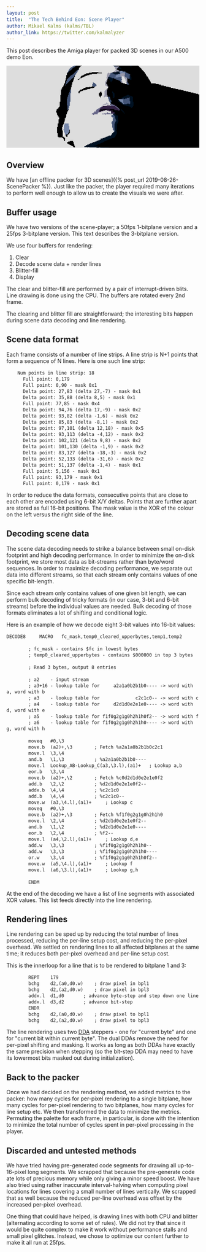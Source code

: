 ```yaml
---
layout: post
title:  "The Tech Behind Eon: Scene Player"
author: Mikael Kalms (kalms/TBL)
author_link: https://twitter.com/kalmalyzer
---
```


This post describes the Amiga player for packed 3D scenes in our A500 demo Eon.

![woman2](/assets/woman2.png)

## Overview

We have [an offline packer for 3D scenes]({% post_url 2019-08-26-ScenePacker %}).
Just like the packer, the player required many iterations to perform well enough
to allow us to create the visuals we were after.

## Buffer usage

We have two versions of the scene-player; a 50fps 1-bitplane version and a
25fps 3-bitplane version. This text describes the 3-bitplane version.

We use four buffers for rendering:
1. Clear
2. Decode scene data + render lines
3. Blitter-fill
4. Display

The clear and blitter-fill are performed by a pair of interrupt-driven blits.
Line drawing is done using the CPU. The buffers are rotated every 2nd frame.

The clearing and blitter fill are straightforward; the interesting bits happen
during scene data decoding and line rendering.

## Scene data format

Each frame consists of a number of line strips. A line strip is N+1 points that form a sequence of N lines. Here is one such line strip:
```
    Num points in line strip: 18
      Full point: 0,179
      Full point: 0,90 - mask 0x1
      Delta point: 27,83 (delta 27,-7) - mask 0x1
      Delta point: 35,88 (delta 8,5) - mask 0x1
      Full point: 77,85 - mask 0x4
      Delta point: 94,76 (delta 17,-9) - mask 0x2
      Delta point: 93,82 (delta -1,6) - mask 0x2
      Delta point: 85,83 (delta -8,1) - mask 0x2
      Delta point: 97,101 (delta 12,18) - mask 0x5
      Delta point: 93,113 (delta -4,12) - mask 0x2
      Delta point: 102,121 (delta 9,8) - mask 0x2
      Delta point: 101,130 (delta -1,9) - mask 0x2
      Delta point: 83,127 (delta -18,-3) - mask 0x2
      Delta point: 52,133 (delta -31,6) - mask 0x2
      Delta point: 51,137 (delta -1,4) - mask 0x1
      Full point: 5,156 - mask 0x1
      Full point: 93,179 - mask 0x1
      Full point: 0,179 - mask 0x1
```

In order to reduce the data formats, consecutive points that are close to each
other are encoded using 6-bit X/Y deltas. Points that are further apart are stored as
full 16-bit positions. The mask value is the XOR of the colour on the left versus
the right side of the line.

## Decoding scene data

The scene data decoding needs to strike a balance between small on-disk footprint
and high decoding performance. In order to minimize the on-disk footprint, we
store most data as bit-streams rather than byte/word sequences. In order to maximize
decoding performance, we separate out data into different streams, so that each
stream only contains values of one specific bit-length.

Since each stream only contains values of one given bit length, we can
perform bulk decoding of tricky formats (in our case, 3-bit and 6-bit streams) before
the individual values are needed. Bulk decoding of those formats eliminates a lot
of shifting and conditional logic.

Here is an example of how we decode eight 3-bit values into 16-bit values:

```m68k
DECODE8		MACRO	fc_mask,temp0_cleared_upperbytes,temp1,temp2

		; fc_mask - contains $fc in lowest bytes
		; temp0_cleared_upperbytes - contains $000000 in top 3 bytes

		; Read 3 bytes, output 8 entries

		; a2    - input stream
		; a3+16 - lookup table for     a2a1a0b2b1b0---- -> word with a, word with b
		; a3    - lookup table for             c2c1c0-- -> word with c
		; a4    - lookup table for     d2d1d0e2e1e0---- -> word with d, word with e
		; a5    - lookup table for f1f0g2g1g0h2h1h0f2-- -> word with f
		; a6    - lookup table for f1f0g2g1g0h2h1h0---- -> word with g, word with h

		moveq	#0,\3
		move.b	(a2)+,\3		; Fetch %a2a1a0b2b1b0c2c1
		move.l	\3,\4
		and.b	\1,\3			; %a2a1a0b2b1b0----
		move.l	Lookup_AB-Lookup_C(a3,\3.l),(a1)+	; Lookup a,b
		eor.b	\3,\4
		move.b	(a2)+,\2		; Fetch %c0d2d1d0e2e1e0f2
		add.b	\2,\2			; %d2d1d0e2e1e0f2--
		addx.b	\4,\4			; %c2c1c0
		add.b	\4,\4			; %c2c1c0--
		move.w	(a3,\4.l),(a1)+		; Lookup c
		moveq	#0,\3
		move.b	(a2)+,\3		; Fetch %f1f0g2g1g0h2h1h0
		move.l	\2,\4			; %d2d1d0e2e1e0f2--
		and.b	\1,\2			; %d2d1d0e2e1e0----
		eor.b	\2,\4			; %f2--
		move.l	(a4,\2.l),(a1)+		; Lookup d,e
		add.w	\3,\3			; %f1f0g2g1g0h2h1h0--
		add.w	\3,\3			; %f1f0g2g1g0h2h1h0----
		or.w	\3,\4			; %f1f0g2g1g0h2h1h0f2--
		move.w	(a5,\4.l),(a1)+		; Lookup f
		move.l	(a6,\3.l),(a1)+		; Lookup g,h
		
		ENDM
```

At the end of the decoding we have a list of line segments with associated XOR values.
This list feeds directly into the line rendering.

## Rendering lines

Line rendering can be sped up by reducing the total number of lines processed,
reducing the per-line setup cost, and reducing the per-pixel overhead. We settled on
rendering lines to all affected bitplanes at the same time; it reduces both per-pixel
overhead and per-line setup cost.

This is the innerloop for a line that is to be rendered to bitplane 1 and 3:
```m68k
		REPT	179
		bchg	d2,(a0,d0.w)	; draw pixel in bpl1
		bchg	d2,(a2,d0.w)	; draw pixel in bpl3
		addx.l	d1,d0		; advance byte-step and step down one line
		addx.l	d3,d2		; advance bit-step
		ENDR
		bchg	d2,(a0,d0.w)	; draw pixel to bpl1
		bchg	d2,(a2,d0.w)	; draw pixel to bpl3
```

The line rendering uses two [DDA](https://en.wikipedia.org/wiki/Digital_differential_analyzer_(graphics_algorithm)) steppers - one for "current byte" and one for
"current bit within current byte". The dual DDAs remove the need for per-pixel
shifting and masking. It works as long as both DDAs have exactly the same precision
when stepping (so the bit-step DDA may need to have its lowermost bits masked out
during initialization).

## Back to the packer

Once we had decided on the rendering method, we added metrics to the packer: how many
cycles for per-pixel rendering to a single bitplane, how many cycles for per-pixel
rendering to two bitplanes, how many cycles for line setup etc. We then transformed
the data to minimize the metrics. Permuting the palette for each frame, in particular,
is done with the intention to minimize the total number of cycles spent in per-pixel
processing in the player.

## Discarded and untested methods

We have tried having pre-generated code segments for drawing all up-to-16-pixel
long segments. We scrapped that because the pre-generate code ate lots of precious
memory while only giving a minor speed boost. We have also tried using rather
inaccurate interval-halving when computing pixel locations for lines covering a small
number of lines vertically. We scrapped that as well because the reduced per-line
overhead was offset by the increased per-pixel overhead.

One thing that could have helped, is drawing lines with both CPU and blitter
(alternating according to some set of rules). We did not try that since it would be
quite complex to make it work without performance stalls and small pixel glitches. 
Instead, we chose to optimize our content further to make it all run at 25fps.